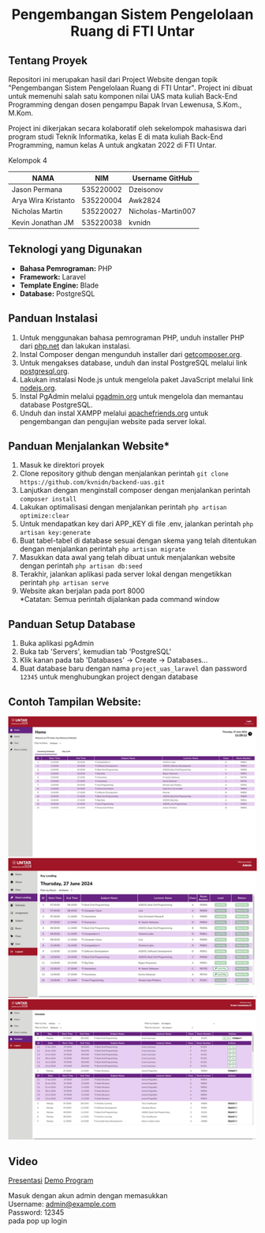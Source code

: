 # <p align="center">Pengembangan Sistem Pengelolaan Ruang di FTI Untar</p>

## Tentang Proyek

Repositori ini merupakan hasil dari Project Website dengan topik "Pengembangan Sistem Pengelolaan Ruang di FTI Untar". Project ini dibuat untuk memenuhi salah satu komponen nilai UAS mata kuliah Back-End Programming dengan dosen pengampu Bapak Irvan Lewenusa, S.Kom., M.Kom.

Project ini dikerjakan secara kolaboratif oleh sekelompok mahasiswa dari program studi Teknik Informatika, kelas E di mata kuliah Back-End Programming, namun kelas A untuk angkatan 2022 di FTI Untar.

Kelompok 4

| NAMA                | NIM       | Username GitHub    |
|---------------------|-----------|--------------------|
| Jason Permana       | 535220002 | Dzeisonov          |
| Arya Wira Kristanto | 535220004 | Awk2824            |
| Nicholas Martin     | 535220027 | Nicholas-Martin007 |
| Kevin Jonathan JM   | 535220038 | kvnidn             |

## Teknologi yang Digunakan

- **Bahasa Pemrograman:** PHP
- **Framework:** Laravel
- **Template Engine:** Blade
- **Database:** PostgreSQL

## Panduan Instalasi
1. Untuk menggunakan bahasa pemrograman PHP, unduh installer PHP dari [php.net](https://www.php.net/downloads.php) dan lakukan instalasi.
2. Instal Composer dengan mengunduh installer dari [getcomposer.org](https://getcomposer.org/).
3. Untuk mengakses database, unduh dan instal PostgreSQL melalui link [postgresql.org](https://www.postgresql.org/download/).
4. Lakukan instalasi Node.js untuk mengelola paket JavaScript melalui link [nodejs.org](https://nodejs.org/).
5. Instal PgAdmin melalui [pgadmin.org](https://www.pgadmin.org/download/) untuk mengelola dan memantau database PostgreSQL.
6. Unduh dan instal XAMPP melalui [apachefriends.org](https://www.apachefriends.org/download.html) untuk pengembangan dan pengujian website pada server lokal.

## Panduan Menjalankan Website*
1. Masuk ke direktori proyek
2. Clone repository github dengan menjalankan perintah ```git clone https://github.com/kvnidn/backend-uas.git```
3. Lanjutkan dengan menginstall composer dengan menjalankan perintah ```composer install```
4. Lakukan optimalisasi dengan menjalankan perintah ```php artisan optimize:clear```
5. Untuk mendapatkan key dari APP_KEY di file .env, jalankan perintah ```php artisan key:generate```
6. Buat tabel-tabel di database sesuai dengan skema yang telah ditentukan dengan menjalankan perintah ```php artisan migrate```
7. Masukkan data awal yang telah dibuat untuk menjalankan website dengan perintah ```php artisan db:seed```
8. Terakhir, jalankan aplikasi pada server lokal dengan mengetikkan perintah ```php artisan serve```
9. Website akan berjalan pada port 8000  
*Catatan: Semua perintah dijalankan pada command window

## Panduan Setup Database
1. Buka aplikasi pgAdmin
2. Buka tab 'Servers', kemudian tab 'PostgreSQL'
3. Klik kanan pada tab 'Databases' → Create → Databases...
4. Buat database baru dengan nama ```project_uas_laravel``` dan password ```12345``` untuk menghubungkan project dengan database

## Contoh Tampilan Website:
![SCREENSHOT 1](public/assets/Screenshot_1.jpg)
![SCREENSHOT 2](public/assets/Screenshot_2.jpg)
![SCREENSHOT 3](public/assets/Screenshot_3.jpg)

## Video
[Presentasi](https://kj.my.id/backend-uas/presentasi)
[Demo Program](https://kj.my.id/backend-uas/demo-program)

Masuk dengan akun admin dengan memasukkan  
Username: admin@example.com  
Password: 12345  
pada pop up login
